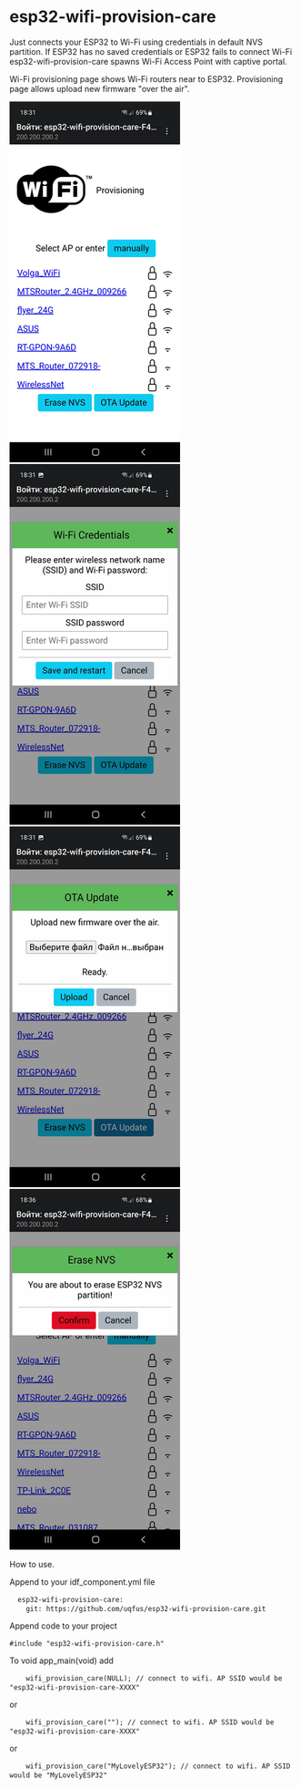 # esp32-wifi-provision-care

Just connects your ESP32 to Wi-Fi using credentials in default NVS partition.
If ESP32 has no saved credentials or ESP32 fails to connect Wi-Fi
esp32-wifi-provision-care spawns Wi-Fi Access Point with captive portal.

Wi-Fi provisioning page shows Wi-Fi routers near to ESP32.
Provisioning page allows upload new firmware "over the air".

![1](assets/img1.png) ![2](assets/img2.png) ![3](assets/img3.png) ![4](assets/img4.png)

How to use.

Append to your idf_component.yml file
```
  esp32-wifi-provision-care:
    git: https://github.com/uqfus/esp32-wifi-provision-care.git
```

Append code to your project
```
#include "esp32-wifi-provision-care.h"
```

To void app_main(void) add
```
    wifi_provision_care(NULL); // connect to wifi. AP SSID would be "esp32-wifi-provision-care-XXXX"
```
or
```
    wifi_provision_care(""); // connect to wifi. AP SSID would be "esp32-wifi-provision-care-XXXX"
```
or
```
    wifi_provision_care("MyLovelyESP32"); // connect to wifi. AP SSID would be "MyLovelyESP32"
```